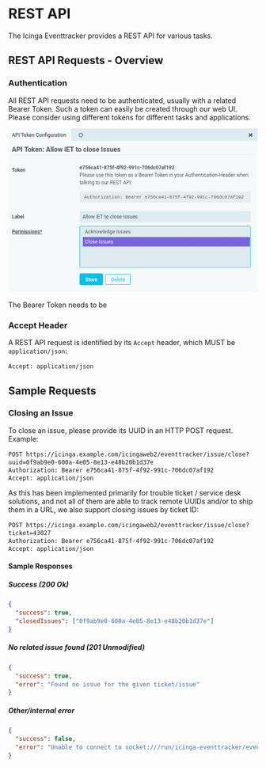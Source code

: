<a name="REST_API"></a>REST API
==================================

The Icinga Eventtracker provides a REST API for various tasks.

REST API Requests - Overview
----------------------------

### Authentication

All REST API requests need to be authenticated, usually with a related Bearer Token.
Such a token can easily be created through our web UI. Please consider using different
tokens for different tasks and applications.

![REST API: Configure bearer token](screenshot/rest_api_close-configure_bearer_token.png)

The Bearer Token needs to be

### Accept Header

A REST API request is identified by its `Accept` header, which MUST be `application/json`:  

    Accept: application/json

Sample Requests
---------------

### Closing an Issue

To close an issue, please provide its UUID in an HTTP POST request. Example:

    POST https://icinga.example.com/icingaweb2/eventtracker/issue/close?uuid=0f9ab9e0-600a-4e05-8e13-e48b20b1d37e
    Authorization: Bearer e756ca41-875f-4f92-991c-706dc07af192
    Accept: application/json

As this has been implemented primarily for trouble ticket / service desk solutions,
and not all of them are able to track remote UUIDs and/or to ship them in a URL,
we also support closing issues by ticket ID:

    POST https://icinga.example.com/icingaweb2/eventtracker/issue/close?ticket=43027
    Authorization: Bearer e756ca41-875f-4f92-991c-706dc07af192
    Accept: application/json

#### Sample Responses

##### Success (200 Ok)

```json
{
  "success": true,
  "closedIssues": ["0f9ab9e0-600a-4e05-8e13-e48b20b1d37e"]
}
```

##### No related issue found (201 Unmodified)

```json
{
  "success": true,
  "error": "Found no issue for the given ticket/issue"
}
```

##### Other/internal error

```json
{
  "success": false,
  "error": "Unable to connect to socket:///run/icinga-eventtracker/eventtracker.sock"
}
```
